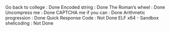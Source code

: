 Go back to college : Done
Encoded string : Done
The Roman’s wheel : Done
Uncompress me : Done
CAPTCHA me if you can : Done
Arithmetic progression : Done
Quick Response Code : Not Done
ELF x64 - Sandbox shellcoding : Not Done
